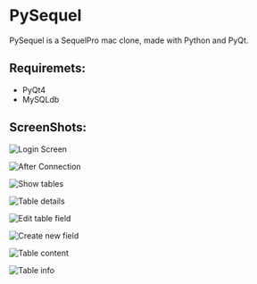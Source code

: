 # PySequel

PySequel is a SequelPro mac clone, made with Python and PyQt.

## Requiremets:

- PyQt4
- MySQLdb

## ScreenShots:

![Login Screen](http://aedev.net/uploads/pysequel/1.png)

![After Connection](http://aedev.net/uploads/pysequel/2.png)

![Show tables](http://aedev.net/uploads/pysequel/3.png)

![Table details](http://aedev.net/uploads/pysequel/4.png)

![Edit table field](http://aedev.net/uploads/pysequel/5.png)

![Create new field](http://aedev.net/uploads/pysequel/6.png)

![Table content](http://aedev.net/uploads/pysequel/7.png)

![Table info](http://aedev.net/uploads/pysequel/8.png)
